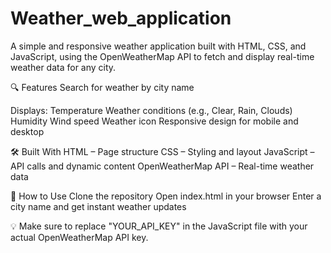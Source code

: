 # Weather_web_application
A simple and responsive weather application built with HTML, CSS, and JavaScript, using the OpenWeatherMap API to fetch and display real-time weather data for any city.

🔍 Features
Search for weather by city name

Displays:
Temperature
Weather conditions (e.g., Clear, Rain, Clouds)
Humidity
Wind speed
Weather icon
Responsive design for mobile and desktop

🛠️ Built With
HTML – Page structure
CSS – Styling and layout
JavaScript – API calls and dynamic content
OpenWeatherMap API – Real-time weather data

🚀 How to Use
Clone the repository
Open index.html in your browser
Enter a city name and get instant weather updates


💡 Make sure to replace "YOUR_API_KEY" in the JavaScript file with your actual OpenWeatherMap API key.
